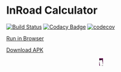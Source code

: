 # InRoad Calculator

[![Build Status](https://travis-ci.org/MariuszKopec/InRoad.svg?branch=master)](https://travis-ci.org/MariuszKopec/ccf_android_login.svg?branch=master) [![Codacy Badge](https://api.codacy.com/project/badge/Grade/398f377ae87d4c91b940a4508f034870)](https://www.codacy.com/app/MariuszKopec/InRoad?utm_source=github.com&amp;utm_medium=referral&amp;utm_content=MariuszKopec/InRoad&amp;utm_campaign=Badge_Grade)
[![codecov](https://codecov.io/gh/MariuszKopec/InRoad/branch/master/graph/badge.svg)](https://codecov.io/gh/MariuszKopec/InRoad)

[Run in Browser](https://appetize.io/app/cgnvv7y17t5xfd7x282jv1r0ar?device=nexus5&scale=75&orientation=portrait&osVersion=8.1&deviceColor=black)

[Download APK](https://github.com/MariuszKopec/InRoad/raw/master/app/release/app-release.apk)

<p align="center">
<img src="https://github.com/MariuszKopec/InRoad/blob/master/screen.png" alt="Drawing" style="width: 10px;"/>
</p>

